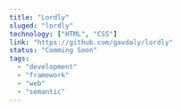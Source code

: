 ```yaml
---
title: "Lordly"
sluged: "lordly"
technology: ["HTML", "CSS"]
link: "https://github.com/gavdaly/lordly"
status: "Comming Soon"
tags:
  - "development"
  - "framework"
  - "web"
  - "semantic"
---
```

